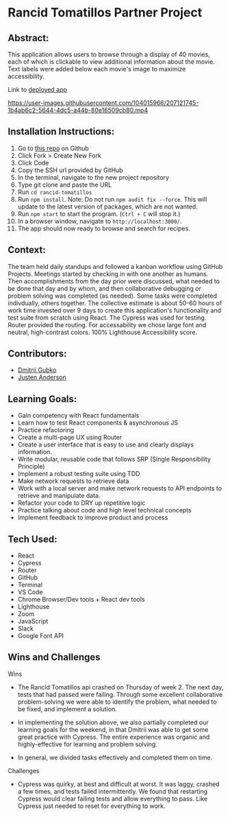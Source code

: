 # Rancid Tomatillos Partner Project
## Abstract:
This application allows users to browse through a display of 40 movies, each of which is clickable to view additional information about the movie. Text labels were added below each movie's image to maximize accessibility. 

Link to [deployed app](https://rancid-tomatillos-lemon.vercel.app/)




https://user-images.githubusercontent.com/104015966/207121745-1b4ab6c2-5644-4dc5-a44b-80e16509cb80.mp4




## Installation Instructions:
1. Go to [this repo](https://github.com/dgubko/rancid-tomatillos) on Github
2. Click Fork > Create New Fork
3. Click Code
4. Copy the SSH url provided by GitHub
5. In the terminal, navigate to the new project repository
6. Type git clone and paste the URL
7. Run `cd rancid-tomatillos`
8. Run `npm install`. Note: Do not run `npm audit fix --force`. This will update to the latest version of packages, which are not wanted. 
9. Run `npm start` to start the program. (`Ctrl + C` will stop it.)
10. In a browser window, navigate to `http://localhost:3000/`.
11. The app should now ready to browse and search for recipes.  

## Context:
The team held daily standups and followed a kanban workflow using GitHub Projects. Meetings started by checking in with one another as humans. Then accomplishments from the day prior were discussed, what needed to be done that day and by whom, and then collaborative debugging or problem solving was completed (as needed). Some tasks were completed indivdually, others together. The collective estimate is about 50-60 hours of work time invested over 9 days to create this application's functionality and test suite from scratch using React. The Cypress was used for testing. Router provided the routing.
For accessability we chose large font and neutral, high-contrast colors. 100% Lighthouse Accessibility score.

## Contributors:
- [Dmitrii Gubko](https://github.com/dgubko)
- [Justen Anderson](https://github.com/justenanderson-commits)

## Learning Goals:
- Gain competency with React fundamentals
- Learn how to test React components & asynchronous JS
- Practice refactoring
- Create a multi-page UX using Router
- Create a user interface that is easy to use and clearly displays information.
- Write modular, reusable code that follows SRP (Single Responsibility Principle)
- Implement a robust testing suite using TDD
- Make network requests to retrieve data
- Work with a local server and make network requests to API endpoints to retrieve and manipulate data.
- Refactor your code to DRY up repetitive logic
- Practice talking about code and high level technical concepts
- Implement feedback to improve product and process

## Tech Used:
- React
- Cypress
- Router
- GitHub
- Terminal
- VS Code
- Chrome Browser/Dev tools + React dev tools
- Lighthouse
- Zoom
- JavaScript
- Slack
- Google Font API

## Wins and Challenges
Wins
- The Rancid Tomatillos api crashed on Thursday of week 2. The next day, tests that had passed were failing. Through some excellent collaborative problem-solving we were able to identify the problem, what needed to be fixed, and implement a solution. 

- In implementing the solution above, we also partially completed our learning goals for the weekend, in that Dmitrii was able to get some great practice with Cypress. The entire experience was organic and highly-effective for learning and problem solving.

- In general, we divided tasks effectively and completed them on time.

Challenges
- Cypress was quirky, at best and difficult at worst. It was laggy, crashed a few times, and tests failed intermittently. We found that restarting Cypress would clear failing tests and allow everything to pass. Like Cypress just needed to reset for everything to work.

